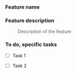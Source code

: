 ### Feature name

### Feature description 

> Description of the feature

### To do, specific tasks 

- [ ] Task 1
- [ ] Task 2

